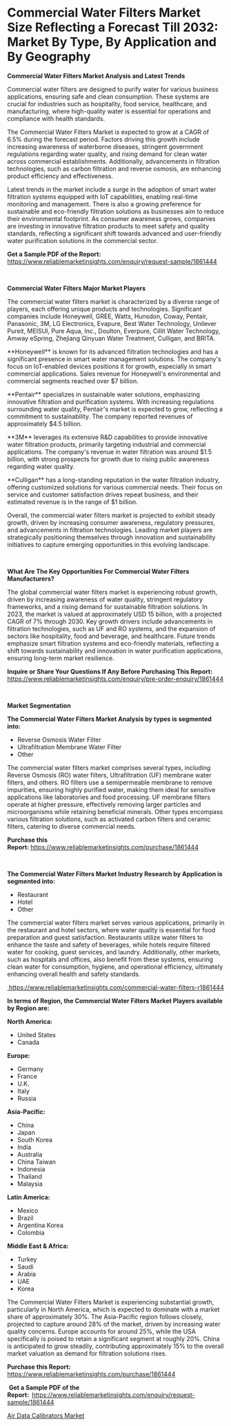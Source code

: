<p><h1>Commercial Water Filters Market Size Reflecting a Forecast Till 2032: Market By Type, By Application and By Geography</h1></p><p><strong>Commercial Water Filters Market Analysis and Latest Trends</strong></p>
<p><p>Commercial water filters are designed to purify water for various business applications, ensuring safe and clean consumption. These systems are crucial for industries such as hospitality, food service, healthcare, and manufacturing, where high-quality water is essential for operations and compliance with health standards.</p><p>The Commercial Water Filters Market is expected to grow at a CAGR of 6.5% during the forecast period. Factors driving this growth include increasing awareness of waterborne diseases, stringent government regulations regarding water quality, and rising demand for clean water across commercial establishments. Additionally, advancements in filtration technologies, such as carbon filtration and reverse osmosis, are enhancing product efficiency and effectiveness.</p><p>Latest trends in the market include a surge in the adoption of smart water filtration systems equipped with IoT capabilities, enabling real-time monitoring and management. There is also a growing preference for sustainable and eco-friendly filtration solutions as businesses aim to reduce their environmental footprint. As consumer awareness grows, companies are investing in innovative filtration products to meet safety and quality standards, reflecting a significant shift towards advanced and user-friendly water purification solutions in the commercial sector.</p></p>
<p><strong>Get a Sample PDF of the Report:&nbsp;</strong> <a href="https://www.reliablemarketinsights.com/enquiry/request-sample/1861444?utm_campaign=2450&utm_medium=2&utm_source=Github&utm_content=ia&utm_term=22022025&utm_id=commercial-water-filters">https://www.reliablemarketinsights.com/enquiry/request-sample/1861444</a></p>
<p>&nbsp;</p>
<p><strong>Commercial Water Filters Major Market Players</strong></p>
<p><p>The commercial water filters market is characterized by a diverse range of players, each offering unique products and technologies. Significant companies include Honeywell, GREE, Watts, Hunsdon, Coway, Pentair, Panasonic, 3M, LG Electronics, Evapure, Best Water Technology, Unilever Pureit, MEISUI, Pure Aqua, Inc., Doulton, Everpure, Cillit Water Technology, Amway eSpring, Zhejiang Qinyuan Water Treatment, Culligan, and BRITA.</p><p>**Honeywell** is known for its advanced filtration technologies and has a significant presence in smart water management solutions. The company's focus on IoT-enabled devices positions it for growth, especially in smart commercial applications. Sales revenue for Honeywell's environmental and commercial segments reached over $7 billion.</p><p>**Pentair** specializes in sustainable water solutions, emphasizing innovative filtration and purification systems. With increasing regulations surrounding water quality, Pentair's market is expected to grow, reflecting a commitment to sustainability. The company reported revenues of approximately $4.5 billion.</p><p>**3M** leverages its extensive R&D capabilities to provide innovative water filtration products, primarily targeting industrial and commercial applications. The company's revenue in water filtration was around $1.5 billion, with strong prospects for growth due to rising public awareness regarding water quality.</p><p>**Culligan** has a long-standing reputation in the water filtration industry, offering customized solutions for various commercial needs. Their focus on service and customer satisfaction drives repeat business, and their estimated revenue is in the range of $1 billion.</p><p>Overall, the commercial water filters market is projected to exhibit steady growth, driven by increasing consumer awareness, regulatory pressures, and advancements in filtration technologies. Leading market players are strategically positioning themselves through innovation and sustainability initiatives to capture emerging opportunities in this evolving landscape.</p></p>
<p>&nbsp;</p>
<p><strong>What Are The Key Opportunities For Commercial Water Filters Manufacturers?</strong></p>
<p><p>The global commercial water filters market is experiencing robust growth, driven by increasing awareness of water quality, stringent regulatory frameworks, and a rising demand for sustainable filtration solutions. In 2023, the market is valued at approximately USD 15 billion, with a projected CAGR of 7% through 2030. Key growth drivers include advancements in filtration technologies, such as UF and RO systems, and the expansion of sectors like hospitality, food and beverage, and healthcare. Future trends emphasize smart filtration systems and eco-friendly materials, reflecting a shift towards sustainability and innovation in water purification applications, ensuring long-term market resilience.</p></p>
<p><strong>Inquire or Share Your Questions If Any Before Purchasing This Report:</strong> <a href="https://www.reliablemarketinsights.com/enquiry/pre-order-enquiry/1861444?utm_campaign=2450&utm_medium=2&utm_source=Github&utm_content=ia&utm_term=22022025&utm_id=commercial-water-filters">https://www.reliablemarketinsights.com/enquiry/pre-order-enquiry/1861444</a></p>
<p>&nbsp;</p>
<p><strong>Market Segmentation</strong></p>
<p><strong>The Commercial Water Filters Market Analysis by types is segmented into:</strong></p>
<p><ul><li>Reverse Osmosis Water Filter</li><li>Ultrafiltration Membrane Water Filter</li><li>Other</li></ul></p>
<p><p>The commercial water filters market comprises several types, including Reverse Osmosis (RO) water filters, Ultrafiltration (UF) membrane water filters, and others. RO filters use a semipermeable membrane to remove impurities, ensuring highly purified water, making them ideal for sensitive applications like laboratories and food processing. UF membrane filters operate at higher pressure, effectively removing larger particles and microorganisms while retaining beneficial minerals. Other types encompass various filtration solutions, such as activated carbon filters and ceramic filters, catering to diverse commercial needs.</p></p>
<p><strong>Purchase this Report:&nbsp;</strong><a href="https://www.reliablemarketinsights.com/purchase/1861444?utm_campaign=2450&utm_medium=2&utm_source=Github&utm_content=ia&utm_term=22022025&utm_id=commercial-water-filters">https://www.reliablemarketinsights.com/purchase/1861444</a></p>
<p>&nbsp;</p>
<p><strong>The Commercial Water Filters Market Industry Research by Application is segmented into:</strong></p>
<p><ul><li>Restaurant</li><li>Hotel</li><li>Other</li></ul></p>
<p><p>The commercial water filters market serves various applications, primarily in the restaurant and hotel sectors, where water quality is essential for food preparation and guest satisfaction. Restaurants utilize water filters to enhance the taste and safety of beverages, while hotels require filtered water for cooking, guest services, and laundry. Additionally, other markets, such as hospitals and offices, also benefit from these systems, ensuring clean water for consumption, hygiene, and operational efficiency, ultimately enhancing overall health and safety standards.</p></p>
<p><a href="https://www.reliablemarketinsights.com/commercial-water-filters-r1861444?utm_campaign=2450&utm_medium=2&utm_source=Github&utm_content=ia&utm_term=22022025&utm_id=commercial-water-filters">&nbsp;https://www.reliablemarketinsights.com/commercial-water-filters-r1861444</a></p>
<p><strong>In terms of Region, the Commercial Water Filters Market Players available by Region are:</strong></p>
<p>
    <p> <strong> North America: </strong>
        <ul>
            <li>United States</li>
            <li>Canada</li>
        </ul>
        </p> 
    <p> <strong> Europe: </strong>
        <ul>
            <li>Germany</li>
            <li>France</li>
            <li>U.K.</li>
            <li>Italy</li>
            <li>Russia</li>
        </ul>
        </p> 
    <p> <strong> Asia-Pacific: </strong>
        <ul>
            <li>China</li>
            <li>Japan</li>
            <li>South Korea</li>
            <li>India</li>
            <li>Australia</li>
            <li>China Taiwan</li>
            <li>Indonesia</li>
            <li>Thailand</li>
            <li>Malaysia</li>
        </ul>
        </p> 
    <p> <strong> Latin America: </strong>
        <ul>
            <li>Mexico</li>
            <li>Brazil</li>
            <li>Argentina Korea</li>
            <li>Colombia</li>
        </ul>
        </p> 
    <p> <strong> Middle East & Africa: </strong>
        <ul>
            <li>Turkey</li>
            <li>Saudi</li>
            <li>Arabia</li>
            <li>UAE</li>
            <li>Korea</li>
        </ul>
    </p>
    </p>
<p><p>The Commercial Water Filters Market is experiencing substantial growth, particularly in North America, which is expected to dominate with a market share of approximately 30%. The Asia-Pacific region follows closely, projected to capture around 28% of the market, driven by increasing water quality concerns. Europe accounts for around 25%, while the USA specifically is poised to retain a significant segment at roughly 20%. China is anticipated to grow steadily, contributing approximately 15% to the overall market valuation as demand for filtration solutions rises.</p></p>
<p><strong>Purchase this Report: </strong><a href="https://www.reliablemarketinsights.com/purchase/1861444?utm_campaign=2450&utm_medium=2&utm_source=Github&utm_content=ia&utm_term=22022025&utm_id=commercial-water-filters">https://www.reliablemarketinsights.com/purchase/1861444</a></p>
<p>&nbsp;<strong>Get a Sample PDF of the Report:&nbsp;&nbsp;</strong><a href="https://www.reliablemarketinsights.com/enquiry/request-sample/1861444?utm_campaign=2450&utm_medium=2&utm_source=Github&utm_content=ia&utm_term=22022025&utm_id=commercial-water-filters">https://www.reliablemarketinsights.com/enquiry/request-sample/1861444</a></p>
<p><strong></strong></p>
<p><p><a href="https://github.com/laajzervo/Market-Research-Report-List-1/blob/main/air-data-calibrators-market.md?utm_campaign=2450&utm_medium=2&utm_source=Github&utm_content=ia&utm_term=22022025&utm_id=commercial-water-filters">Air Data Calibrators Market</a></p></p>